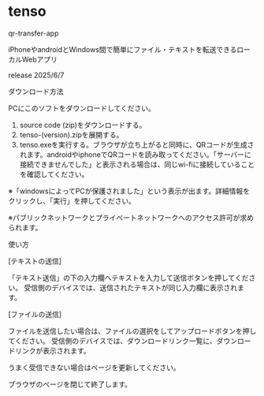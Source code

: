 # tenso

qr-transfer-app

iPhoneやandroidとWindows間で簡単にファイル・テキストを転送できるローカルWebアプリ

release 2025/6/7



ダウンロード方法

PCにこのソフトをダウンロードしてください。
1. source code (zip)をダウンロードする。
2. tenso-(version).zipを展開する。
3. tenso.exeを実行する。ブラウザが立ち上がると同時に、QRコードが生成されます。androidやiphoneでQRコードを読み取ってください。「サーバーに接続できませんでした」と表示される場合は、同じwi-fiに接続していることを確認してください。

※「windowsによってPCが保護されました」という表示が出ます。詳細情報をクリックし、「実行」を押してください。

※パブリックネットワークとプライベートネットワークへのアクセス許可が求められます。




使い方

[テキストの送信]

「テキスト送信」の下の入力欄へテキストを入力して送信ボタンを押してください。
受信側のデバイスでは、送信されたテキストが同じ入力欄に表示されます。

[ファイルの送信]

ファイルを送信したい場合は、ファイルの選択をしてアップロードボタンを押してください。
受信側のデバイスでは、ダウンロードリンク一覧に、ダウンロードリンクが表示されます。

うまく受信できない場合はページを更新してください。


ブラウザのページを閉じて終了します。
